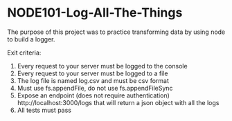 # NODE101-Log-All-The-Things

The purpose of this project was to practice transforming data by using node to build a logger.

Exit criteria:
1. Every request to your server must be logged to the console
2. Every request to your server must be logged to a file
3. The log file is named log.csv and must be csv format
4. Must use fs.appendFile, do not use fs.appendFileSync
5. Expose an endpoint (does not require authentication) http://localhost:3000/logs that will return a json object with all the logs
6. All tests must pass
